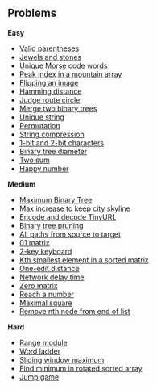 Problems
--------
**Easy**
- [Valid parentheses](parentheses)
- [Jewels and stones](jewels)
- [Unique Morse code words](morse)
- [Peak index in a mountain array](mountainpeak)
- [Flipping an image](flippingimage)
- [Hamming distance](hammingdistance)
- [Judge route circle](routecircle)
- [Merge two binary trees](mergetrees)
- [Unique string](uniquestring)
- [Permutation](permutation)
- [String compression](stringcompression)
- [1-bit and 2-bit characters](onebitcharacters)
- [Binary tree diameter](binarytreediameter)
- [Two sum](twosum)
- [Happy number](happynumber)

**Medium**
- [Maximum Binary Tree](maxbinarytree)
- [Max increase to keep city skyline](skyline)
- [Encode and decode TinyURL](tinyurl)
- [Binary tree pruning](binarytreepruning)
- [All paths from source to target](allpaths)
- [01 matrix](matrixnearestdistance)
- [2-key keyboard](twokeys)
- [Kth smallest element in a sorted matrix](sortedmatrix)
- [One-edit distance](oneeditdistance)
- [Network delay time](networkdelay)
- [Zero matrix](zeromatrix)
- [Reach a number](reachanumber)
- [Maximal square](maximalsquare)
- [Remove nth node from end of list](removenode)

**Hard**
- [Range module](rangemodule)
- [Word ladder](wordladder)
- [Sliding window maximum](slidingwindow)
- [Find minimum in rotated sorted array](minimumrotatedarray)
- [Jump game](jumpgame)